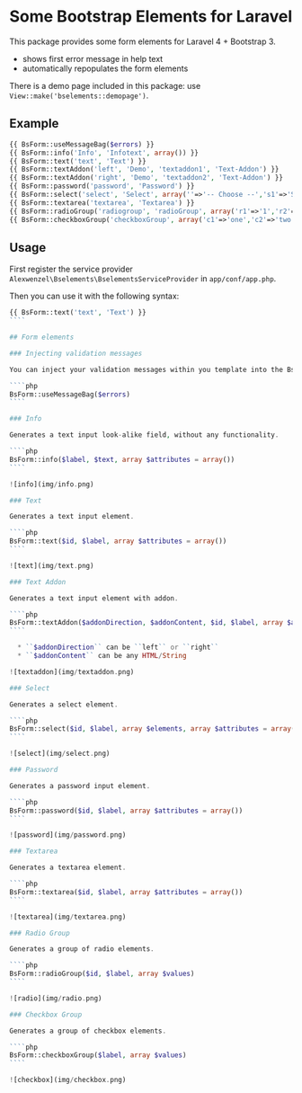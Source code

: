 # Some Bootstrap Elements for Laravel

This package provides some form elements for Laravel 4 + Bootstrap 3.

  * shows first error message in help text
  * automatically repopulates the form elements

There is a demo page included in this package: use ``View::make('bselements::demopage')``.

## Example

````php
{{ BsForm::useMessageBag($errors) }}
{{ BsForm::info('Info', 'Infotext', array()) }}
{{ BsForm::text('text', 'Text') }}
{{ BsForm::textAddon('left', 'Demo', 'textaddon1', 'Text-Addon') }}
{{ BsForm::textAddon('right', 'Demo', 'textaddon2', 'Text-Addon') }}
{{ BsForm::password('password', 'Password') }}
{{ BsForm::select('select', 'Select', array(''=>'-- Choose --','s1'=>'Select 1','s2'=>'Select 2','s3'=>'Select 3')) }}
{{ BsForm::textarea('textarea', 'Textarea') }}
{{ BsForm::radioGroup('radiogroup', 'radioGroup', array('r1'=>'1','r2'=>'2','r3'=>'3')) }}
{{ BsForm::checkboxGroup('checkboxGroup', array('c1'=>'one','c2'=>'two','c3'=>'three')) }}
````

## Usage

First register the service provider ``Alexwenzel\Bselements\BselementsServiceProvider`` in ``app/conf/app.php``.

Then you can use it with the following syntax:

`````php
{{ BsForm::text('text', 'Text') }}
````

## Form elements

### Injecting validation messages

You can inject your validation messages within you template into the BsForm class.

````php
BsForm::useMessageBag($errors)
````

### Info

Generates a text input look-alike field, without any functionality.

````php
BsForm::info($label, $text, array $attributes = array())
````

![info](img/info.png)

### Text

Generates a text input element.

````php
BsForm::text($id, $label, array $attributes = array())
````

![text](img/text.png)

### Text Addon

Generates a text input element with addon.

````php
BsForm::textAddon($addonDirection, $addonContent, $id, $label, array $attributes = array())
````

  * ``$addonDirection`` can be ``left`` or ``right``
  * ``$addonContent`` can be any HTML/String

![textaddon](img/textaddon.png)

### Select

Generates a select element.

````php
BsForm::select($id, $label, array $elements, array $attributes = array())
````

![select](img/select.png)

### Password

Generates a password input element.

````php
BsForm::password($id, $label, array $attributes = array())
````

![password](img/password.png)

### Textarea

Generates a textarea element.

````php
BsForm::textarea($id, $label, array $attributes = array())
````

![textarea](img/textarea.png)

### Radio Group

Generates a group of radio elements.

````php
BsForm::radioGroup($id, $label, array $values)
````

![radio](img/radio.png)

### Checkbox Group

Generates a group of checkbox elements.

````php
BsForm::checkboxGroup($label, array $values)
````

![checkbox](img/checkbox.png)